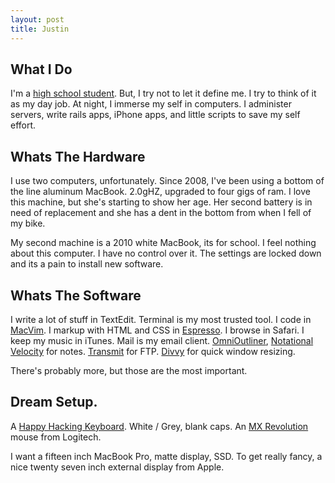 ```yaml
---
layout: post
title: Justin
---
```


## What I Do
I'm a [high school student](http://www.montessorihighschool.org/).
But, I try not to let it define me.  I try to think of it as my day
job.  At night, I immerse my self in computers.  I administer servers,
write rails apps, iPhone apps, and little scripts to save my self
effort.

## Whats The Hardware
I use two computers, unfortunately.  Since 2008, I've been using a
bottom of the line aluminum MacBook.  2.0gHZ, upgraded to four gigs of
ram.  I love this machine, but she's starting to show her age.  Her
second battery is in need of replacement and she has a dent in the
bottom from when I fell of my bike.

My second machine is a 2010 white MacBook, its for school.  I feel
nothing about this computer.  I have no control over it.  The settings
are locked down and its a pain to install new software.

## Whats The Software

I write a lot of stuff in TextEdit.
Terminal is my most trusted tool.
I code in [MacVim](http://code.google.com/p/macvim/).
I markup with HTML and CSS in [Espresso](http://macrabbit.com/espresso/).
I browse in Safari.
I keep my music in iTunes.
Mail is my email client.
[OmniOutliner](http://www.omnigroup.com/products/omnioutliner/),
[Notational Velocity](http://notational.net/) for notes.
[Transmit](http://panic.com/transmit/) for FTP.
[Divvy](http://www.mizage.com/divvy/) for quick window resizing.

There's probably more, but those are the most important.

## Dream Setup.

A [Happy Hacking
Keyboard](http://elitekeyboards.com/products.php?sub=pfu_keyboards,hhkbpro2&pid=pdkb400wn).
 White / Grey, blank caps.
An [MX Revolution](http://www.amazon.com/Logitech-Revolution-Cordless-Laser-Mouse/dp/B000HCT12O)
mouse from Logitech.

I want a fifteen inch MacBook Pro, matte display, SSD.  To get really
fancy, a nice twenty seven inch external display from Apple.
